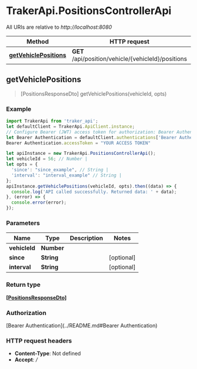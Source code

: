 # TrakerApi.PositionsControllerApi

All URIs are relative to *http://localhost:8080*

Method | HTTP request | Description
------------- | ------------- | -------------
[**getVehiclePositions**](PositionsControllerApi.md#getVehiclePositions) | **GET** /api/position/vehicle/{vehicleId}/positions | 



## getVehiclePositions

> [PositionsResponseDto] getVehiclePositions(vehicleId, opts)



### Example

```javascript
import TrakerApi from 'traker_api';
let defaultClient = TrakerApi.ApiClient.instance;
// Configure Bearer (JWT) access token for authorization: Bearer Authentication
let Bearer Authentication = defaultClient.authentications['Bearer Authentication'];
Bearer Authentication.accessToken = "YOUR ACCESS TOKEN"

let apiInstance = new TrakerApi.PositionsControllerApi();
let vehicleId = 56; // Number | 
let opts = {
  'since': "since_example", // String | 
  'interval': "interval_example" // String | 
};
apiInstance.getVehiclePositions(vehicleId, opts).then((data) => {
  console.log('API called successfully. Returned data: ' + data);
}, (error) => {
  console.error(error);
});

```

### Parameters


Name | Type | Description  | Notes
------------- | ------------- | ------------- | -------------
 **vehicleId** | **Number**|  | 
 **since** | **String**|  | [optional] 
 **interval** | **String**|  | [optional] 

### Return type

[**[PositionsResponseDto]**](PositionsResponseDto.md)

### Authorization

[Bearer Authentication](../README.md#Bearer Authentication)

### HTTP request headers

- **Content-Type**: Not defined
- **Accept**: */*

